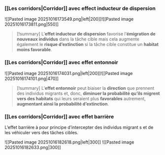 ### [[Les corridors|Corridor]] avec **effect inducteur** de dispersion

![[Pasted image 20251016173549.png|left|200]]![[Pasted image 20251016173811.png|550]]
<br>
>[!summary] L’**effet inducteur de dispersion** favorise l’**émigration de nouveaux individus** dans la tâche cible mais cela augmente également le **risque d’extinction** si la tâche cible constitue un **habitat moins favorable**.

### [[Les corridors|Corridor]] avec **effet entonnoir**

![[Pasted image 20251016174031.png|left|200]]![[Pasted image 20251016174101.png|470]]
<br>
>[!summary] L’**effet entonnoir** peut biaiser la **direction** que prennent des individus migrants et, donc, **diminuer la probabilité qu’ils migrent vers des habitats** qui leurs seraient plus **favorables** autrement, **augmentant ainsi la probabilité d’extinction**.

### [[Les corridors|Corridor]] avec **effet barrière**

L’effet barrière à pour principe d’intercepter des individus migrant s et de les véhiculer vers des tâches cibles.

![[Pasted image 20251016182618.png|left|300]] ![[Pasted image 20251016182633.png|300]]
